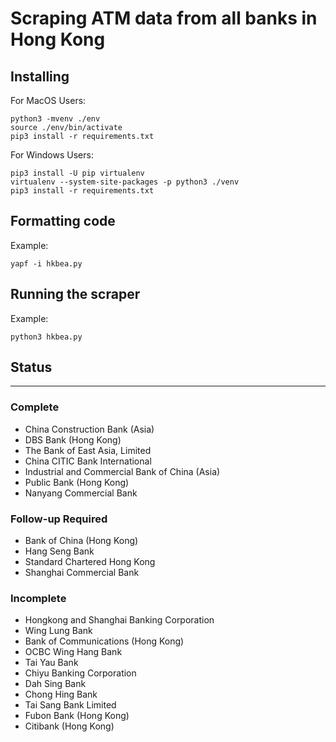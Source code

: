 # Scraping ATM data from all banks in Hong Kong

## Installing

For MacOS Users:
````
python3 -mvenv ./env
source ./env/bin/activate
pip3 install -r requirements.txt
````

For Windows Users:
````
pip3 install -U pip virtualenv
virtualenv --system-site-packages -p python3 ./venv
pip3 install -r requirements.txt
````

## Formatting code
Example:
````
yapf -i hkbea.py
````

## Running the scraper
Example:
````
python3 hkbea.py
````
## Status

---

### Complete
- China Construction Bank (Asia)
- DBS Bank (Hong Kong)
- The Bank of East Asia, Limited
- China CITIC Bank International
- Industrial and Commercial Bank of China (Asia)
- Public Bank (Hong Kong)
- Nanyang Commercial Bank

### Follow-up Required
- Bank of China (Hong Kong)
- Hang Seng Bank
- Standard Chartered Hong Kong
- Shanghai Commercial Bank

### Incomplete
- Hongkong and Shanghai Banking Corporation
- Wing Lung Bank
- Bank of Communications (Hong Kong)
- OCBC Wing Hang Bank
- Tai Yau Bank
- Chiyu Banking Corporation
- Dah Sing Bank
- Chong Hing Bank
- Tai Sang Bank Limited
- Fubon Bank (Hong Kong)
- Citibank (Hong Kong)